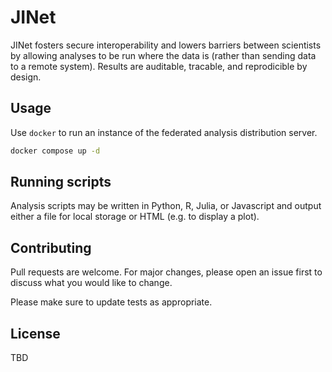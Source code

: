 # JINet

JINet fosters secure interoperability and lowers barriers between scientists by allowing analyses to be run where the data is (rather than sending data to a remote system). Results are auditable, tracable, and reprodicible by design.

## Usage

Use `docker` to run an instance of the federated analysis distribution server.

```bash
docker compose up -d
```

## Running scripts

Analysis scripts may be written in Python, R, Julia, or Javascript and output either a file for local storage or HTML (e.g. to display a plot).

## Contributing

Pull requests are welcome. For major changes, please open an issue first
to discuss what you would like to change.

Please make sure to update tests as appropriate.

## License

TBD
